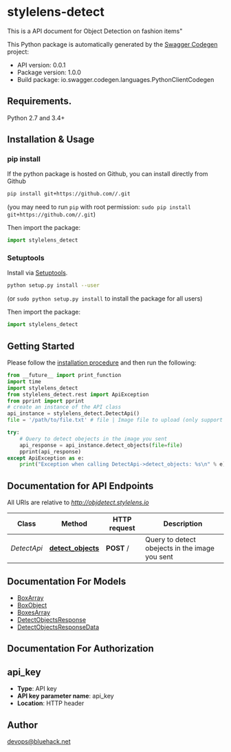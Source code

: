 # stylelens-detect
This is a API document for Object Detection on fashion items\"

This Python package is automatically generated by the [Swagger Codegen](https://github.com/swagger-api/swagger-codegen) project:

- API version: 0.0.1
- Package version: 1.0.0
- Build package: io.swagger.codegen.languages.PythonClientCodegen

## Requirements.

Python 2.7 and 3.4+

## Installation & Usage
### pip install

If the python package is hosted on Github, you can install directly from Github

```sh
pip install git+https://github.com//.git
```
(you may need to run `pip` with root permission: `sudo pip install git+https://github.com//.git`)

Then import the package:
```python
import stylelens_detect 
```

### Setuptools

Install via [Setuptools](http://pypi.python.org/pypi/setuptools).

```sh
python setup.py install --user
```
(or `sudo python setup.py install` to install the package for all users)

Then import the package:
```python
import stylelens_detect
```

## Getting Started

Please follow the [installation procedure](#installation--usage) and then run the following:

```python
from __future__ import print_function
import time
import stylelens_detect
from stylelens_detect.rest import ApiException
from pprint import pprint
# create an instance of the API class
api_instance = stylelens_detect.DetectApi()
file = '/path/to/file.txt' # file | Image file to upload (only support jpg format yet) (optional)

try:
    # Query to detect obejects in the image you sent
    api_response = api_instance.detect_objects(file=file)
    pprint(api_response)
except ApiException as e:
    print("Exception when calling DetectApi->detect_objects: %s\n" % e)

```

## Documentation for API Endpoints

All URIs are relative to *http://objdetect.stylelens.io*

Class | Method | HTTP request | Description
------------ | ------------- | ------------- | -------------
*DetectApi* | [**detect_objects**](docs/DetectApi.md#detect_objects) | **POST** / | Query to detect obejects in the image you sent


## Documentation For Models

 - [BoxArray](docs/BoxArray.md)
 - [BoxObject](docs/BoxObject.md)
 - [BoxesArray](docs/BoxesArray.md)
 - [DetectObjectsResponse](docs/DetectObjectsResponse.md)
 - [DetectObjectsResponseData](docs/DetectObjectsResponseData.md)


## Documentation For Authorization


## api_key

- **Type**: API key
- **API key parameter name**: api_key
- **Location**: HTTP header


## Author

devops@bluehack.net

